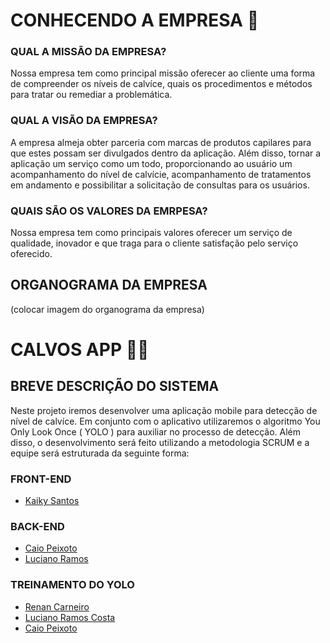 # CONHECENDO A EMPRESA 🤙
### QUAL A MISSÃO DA EMPRESA?
Nossa empresa tem como principal missão oferecer ao cliente uma forma de compreender os níveis de calvíce, quais os procedimentos e métodos para tratar ou remediar a problemática. 
### QUAL A VISÃO DA EMPRESA?
A empresa almeja obter parceria com marcas de produtos capilares para que estes possam ser divulgados dentro da aplicação. Além disso,  tornar a aplicação um serviço como um todo, proporcionando ao usuário um acompanhamento do nível de calvície, acompanhamento de tratamentos em andamento e possibilitar a solicitação de consultas para os usuários.
### QUAIS SÃO OS VALORES DA EMRPESA?
Nossa empresa tem como principais valores oferecer um serviço de qualidade, inovador e que traga para o cliente satisfação pelo serviço oferecido.
## ORGANOGRAMA DA EMPRESA
(colocar imagem do organograma da empresa)
# CALVOS APP 👨‍🦲
## BREVE DESCRIÇÃO DO SISTEMA 
Neste projeto iremos desenvolver uma aplicação mobile para detecção de nível de calvíce. Em conjunto com o aplicativo utilizaremos o algoritmo You Only Look Once ( YOLO ) para auxiliar no processo de detecção. Além disso, o desenvolvimento será feito utilizando a metodologia SCRUM e a equipe será estruturada da seguinte forma:

### FRONT-END
- [Kaiky Santos](https://github.com/KaikySantos)
### BACK-END
- [Caio Peixoto](https://github.com/caiocfpeixoto/)
- [Luciano Ramos](https://github.com/lucianoRcosta)
### TREINAMENTO DO YOLO
- [Renan Carneiro](https://github.com/Renan-Carneiro-Batista)
- [Luciano Ramos Costa](https://github.com/lucianoRcosta)
- [Caio Peixoto](https://github.com/caiocfpeixoto/)

